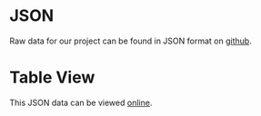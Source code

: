 # JSON
Raw data for our project can be found in JSON format on [github](#).

# Table View
This JSON data can be viewed [online](https://jgkeightley.github.io/moc-for-shoulder-pain-in-sci-results/).